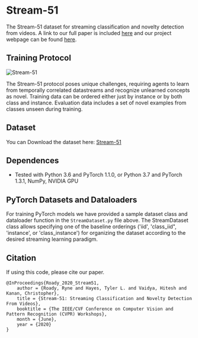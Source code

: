# Stream-51
The Stream-51 dataset for streaming classification and novelty detection from videos. A link to our full paper is included [here](http://openaccess.thecvf.com/content_CVPRW_2020/html/w15/Roady_Stream-51_Streaming_Classification_and_Novelty_Detection_From_Videos_CVPRW_2020_paper.html) and our project webpage can be found [here](https://tyler-hayes.github.io/stream51).

## Training Protocol
![Stream-51](./repo_images/Stream_protocol.png)

The Stream-51 protocol poses unique challenges, requiring agents to learn from temporally correlated datastreams and recognize unlearned concepts as novel. Training data can be ordered either just by instance or by both class and instance. Evaluation data includes a set of novel examples from classes unseen during training.

## Dataset
You can Download the dataset here: [Stream-51](https://drive.google.com/file/d/15huZ756N2cp1CCO4HxF-MVDsMx1LMoIn/view?usp=sharing)

## Dependences 
- Tested with Python 3.6 and PyTorch 1.1.0, or Python 3.7 and PyTorch 1.3.1, NumPy, NVIDIA GPU

## PyTorch Datasets and Dataloaders
For training PyTorch models we have provided a sample dataset class and dataloader function in the `StreamDataset.py` file above. The StreamDataset class allows specifying one of the baseline orderings ('iid', 'class_iid", 'instance', or 'class_instance') for organizing the dataset according to the desired streaming learning paradigm.

## Citation
If using this code, please cite our paper.
```
@InProceedings{Roady_2020_Stream51,
    author = {Roady, Ryne and Hayes, Tyler L. and Vaidya, Hitesh and Kanan, Christopher},
    title = {Stream-51: Streaming Classification and Novelty Detection From Videos},
    booktitle = {The IEEE/CVF Conference on Computer Vision and Pattern Recognition (CVPR) Workshops},
    month = {June},
    year = {2020}
}

